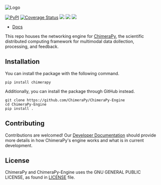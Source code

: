 ![Logo](https://user-images.githubusercontent.com/40870026/204550212-a6e1b7c2-194b-4554-ab42-f5e456c6f402.png)

[![PyPI](https://img.shields.io/pypi/v/chimerapy)](https://pypi.org/project/chimerapy/) [![Coverage Status](https://coveralls.io/repos/github/ChimeraPy/ChimeraPy-Engine/badge.svg?branch=main)](https://coveralls.io/github/ChimeraPy/ChimeraPy-Engine?branch=main) ![](https://img.shields.io/github/actions/workflow/status/ChimeraPy/ChimeraPy-Engine/.github/workflows/test.yml?branch=main) ![](https://img.shields.io/github/license/ChimeraPy/ChimeraPy-Engine) ![](https://img.shields.io/badge/style-black-black)
* [Docs](https://chimerapy.readthedocs.io/)

<!-- Summary -->
This repo houses the networking engine for [ChimeraPy](https://), the scientific distributed computing framework for multimodal data dollection, processing, and feedback.
## Installation

You can install the package with the following command.

```
pip install chimerapy
```

Additionally, you can install the package through GitHub instead.

```
git clone https://github.com/ChimeraPy/ChimeraPy-Engine
cd ChimeraPy-Engine
pip install .
```

## Contributing

Contributions are welcomed! Our [Developer Documentation](https://chimerapy.readthedocs.io/en/latest/developer/index.html) should provide more details in how ChimeraPy's engine works and what is in current development.

## License

ChimeraPy and ChimeraPy-Engine uses the GNU GENERAL PUBLIC LICENSE, as found in [LICENSE](./LICENSE.txt) file.
